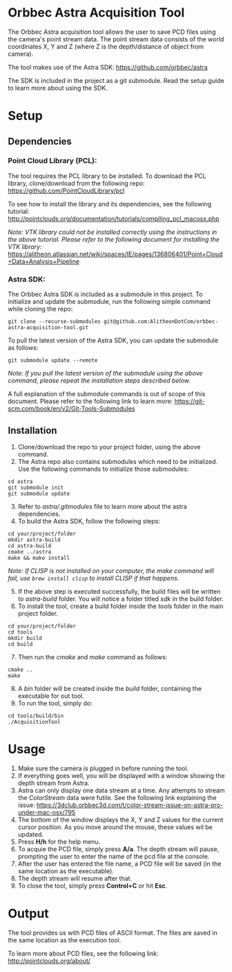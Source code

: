 # Orbbec Astra Acquisition Tool

The Orbbec Astra acquisition tool allows the user to save PCD files using the camera's point stream data. The point stream data consists of the world coordinates X, Y and Z (where Z is the depth/distance of object from camera). 

The tool makes use of the Astra SDK:
https://github.com/orbbec/astra

The SDK is included in the project as a git submodule. Read the setup guide to learn more about using the SDK.

# Setup

## Dependencies

### Point Cloud Library (PCL):

The tool requires the PCL library to be installed. To download the PCL library, clone/download from the following repo:
https://github.com/PointCloudLibrary/pcl

To see how to install the library and its dependencies, see the following tutorial:
http://pointclouds.org/documentation/tutorials/compiling_pcl_macosx.php

*Note: VTK library could not be installed correctly using the instructions in the above tutorial. Please refer to the following document for installing the VTK library:*
https://alitheon.atlassian.net/wiki/spaces/IE/pages/136806401/Point+Cloud+Data+Analysis+Pipeline

### Astra SDK:

The Orbbec Astra SDK is included as a submodule in this project. To initialize and update the submodule, run the following simple command while cloning the repo:

```
git clone --recurse-submodules git@github.com:AlitheonDotCom/orbbec-astra-acquisition-tool.git
```

To pull the latest version of the Astra SDK, you can update the submodule as follows:

```
git submodule update --remote
```
*Note: If you pull the latest version of the submodule using the above command, please repeat the installation steps described below.*

A full explanation of the submodule commands is out of scope of this document. Please refer to the following link to learn more:
https://git-scm.com/book/en/v2/Git-Tools-Submodules

## Installation
1. Clone/download the repo to your project folder, using the above command.
2. The Astra repo also contains submodules which need to be initialized. Use the following commands to initialize those submodules:
```
cd astra
git submodule init
git submodule update
```
3. Refer to *astra/.gitmodules* file to learn more about the astra dependencies.
4. To build the Astra SDK, follow the following steps:
```
cd your/project/folder
mkdir astra-build
cd astra-build
cmake ../astra
make && make install
```
*Note: If CLISP is not installed on your computer, the make command will fail, use `brew install clisp` to install CLISP if that happens.*

5. If the above step is executed successfully, the build files will be written to *astra-build* folder. You will notice a folder titled *sdk* in the build folder.
6. To install the tool, create a build folder inside the *tools* folder in the main project folder.
```
cd your/project/folder
cd tools
mkdir build
cd build
```
7. Then run the *cmake* and *make* command as follows:
```
cmake ..
make
```
8. A *bin* folder will be created inside the *build* folder, containing the executable for out tool. 
9. To run the tool, simply do:
```
cd tools/build/bin
./AcquisitionTool
```

# Usage

1. Make sure the camera is plugged in before running the tool.
2. If everything goes well, you will be displayed with a window showing the depth stream from Astra.
3. Astra can only display one data stream at a time. Any attempts to stream the *ColorStream* data were futile. See the following link explaining the issue:
https://3dclub.orbbec3d.com/t/color-stream-issue-on-astra-pro-under-mac-osx/795
4. The bottom of the window displays the X, Y and Z values for the current cursor position. As you move around the mouse, these values wil be updated.
5. Press **H/h** for the help menu.
6. To acquie the PCD file, simply press **A/a**. The depth stream will pause, prompting the user to enter the name of the pcd file at the console.
7. After the user has entered the file name, a PCD file will be saved (in the same location as the executable). 
8. The depth stream will resume after that.
9. To close the tool, simply press **Control+C** or hit **Esc**.

# Output

The tool provides us with PCD files of ASCII format. The files are saved in the same location as the execution tool. 

To learn more about PCD files, see the following link:
http://pointclouds.org/about/

